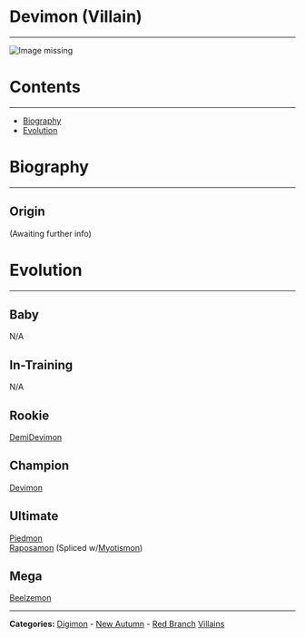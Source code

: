 # Devimon (Villain)
-----
![Image missing]({{site.baseurl}}/wiki/resources/Devimon.png)

# Contents
-----

- [Biography](#biography)
- [Evolution](#evolution)

# Biography
-----

## Origin
(Awaiting further info)

# Evolution
-----

## Baby  
N/A

## In-Training  
N/A

## Rookie
[DemiDevimon](http://www.wikimon.net/picodevimon)  

## Champion
[Devimon](http://www.wikimon.net/Devimon)  

## Ultimate
[Piedmon](http://www.wikimon.net/Piedmon)  
[Raposamon](wiki/digimon/Raposamon_(Villain)) (Spliced w/[Myotismon](wiki/digimon/Myotismon_(Villain)))

## Mega
[Beelzemon](http://www.wikimon.net/Beelzemon)  

-----

**Categories:** [Digimon](../categories/Digimon) - [New Autumn](../categories/New_Autumn) - [Red Branch](../categories/Red_Branch) [Villains](../categories/Villains)
